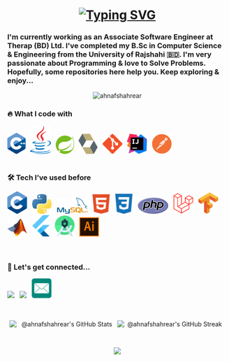<h1 align="center">
<br/>    
<a href="https://git.io/typing-svg"><img src="https://readme-typing-svg.herokuapp.com?font=Sans&weight=500&size=32&pause=1000&center=true&width=435&height=85&lines=Hello+There...;I'm+Ahnaf+Shahrear+Khan" alt="Typing SVG" /></a>
</h1>

### I'm currently working as an Associate Software Engineer at Therap (BD) Ltd. I've completed my B.Sc in Computer Science & Engineering from the University of Rajshahi 🇧🇩. I'm very passionate about Programming & love to Solve Problems. Hopefully, some repositories here help you. Keep exploring & enjoy... 

<p align="center"> <img src="https://komarev.com/ghpvc/?username=ahnafshahrear&label=%20View%20Count%20&color=0e75b6&style=flat-square" alt="ahnafshahrear" height=32 /> </p>

<!--- [![CF](https://cp-logo.vercel.app/codeforces/AhnafShahrearKhan?logo=true)](https://codeforces.com/profile/AhnafShahrearKhan) --->

<!--- Skills Section Starts -->

### 🔥 What I code with
<div align="left"> 
    <img src="./images/cplusplus.svg" width="42"/> &thinsp;
    <img src="./images/java.svg" width="48"/> &thinsp;
    <img src="./images/spring.svg" width="42"/> &thinsp;
    <img src="./images/hibernate.svg" width="44"/> &thinsp;
    <img src="./images/git.svg" width="46"/> &thinsp;
    <img src="./images/intellij.svg" width="46"/> &thinsp;
    <img src="./images/postman.svg" width="46"/> &thinsp;
</div> <br/>

### 🛠 Tech I’ve used before
<div align="left"> 
    <img src="./images/c.png" width="45"/> &nbsp; 
    <img src="./images/python.png" width="45"/> &nbsp; 
    <img src="./images/mysql.png" width="70"/> &nbsp; 
    <img src="./images/html.png" width="40"/> &nbsp; 
    <img src="./images/css.png" width="40"/> &nbsp; 
    <img src="./images/php.png" width="70"/> &nbsp;
    <img src="./images/laravel.png" width="45"/> &nbsp;
    <img src="./images/tensorflow.png" width="45"/> &nbsp;
    <img src="./images/matlab.png" width="45"/> &nbsp;
    <img src="./images/flutter.png" width="40"/> &nbsp;
    <img src="./images/android-studio.png" width="45"/> &nbsp;
    <img src="./images/ai.png" width="45"/> &nbsp; 
</div> <br/>

<!--- Skills Section Ends -->

<br/>  

### 📎 Let's get connected...
<div align="left"> 
    <a href="https://www.facebook.com/profile.php?id=100009621791250" target="_blank"><img src='https://cdn.jsdelivr.net/gh/devicons/devicon@latest/icons/facebook/facebook-original.svg' height="45"></a> &nbsp;
    <a href="https://linkedin.com/in/ahnafshahrearkhan" target="_blank"><img src='https://cdn.jsdelivr.net/gh/devicons/devicon@latest/icons/linkedin/linkedin-original.svg' height="45"></a> &nbsp;
    <a href="https://mail.google.com/mail" target="_blank"><img src='./images/mail.png' height="45"></a> &nbsp;
</div> 

<br/>
<br/>


<p align="center" style="display: flex; justify-content: center; align-items: baseline;">
  <img src="https://github-readme-stats-one-bice.vercel.app/api?username=ahnafshahrear&show_icons=true&count_private=true&hide_border=true&border_radius=16&title_color=000000&icon_color=000000&text_color=000000&bg_color=EBEBEB" width="49%" alt="@ahnafshahrear's GitHub Stats">
  <img src="https://github-readme-streak-stats.herokuapp.com?user=ahnafshahrear&theme=graywhite&hide_border=true&border_radius=16&date_format=j%20M%5B%20Y%5D&card_width=535&card_height=210&background=EBEBEB&dates=000000&ring=000000&currStreakLabel=000000&fire=000000&sideLabels=000000&currStreakNum=000000&sideNums=000000" width="49%" alt="@ahnafshahrear's GitHub Streak"/>
</p>
<br/>



<p align="center">
     <img src="https://capsule-render.vercel.app/api?type=waving&color=0e75b6&height=100&section=footer"/>
</p>

<!-- ![](https://leetcard.jacoblin.cool/ahnafshahrear?ext=heatmap)
